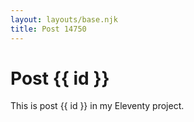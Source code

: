 ```yaml
---
layout: layouts/base.njk
title: Post 14750
---
```


# Post {{ id }}

This is post {{ id }} in my Eleventy project.
